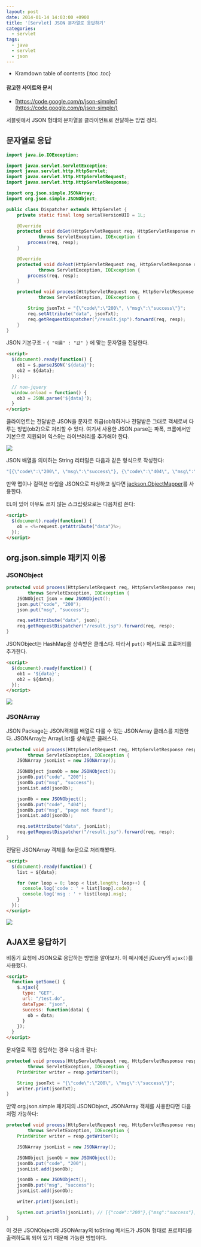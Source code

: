 ```yaml
---
layout: post
date: 2014-01-14 14:03:00 +0900
title: '[Servlet] JSON 문자열로 응답하기'
categories:
  - servlet
tags:
  - java
  - servlet
  - json
---
```


* Kramdown table of contents
{:toc .toc}

#### 참고한 사이트와 문서

- [https://code.google.com/p/json-simple/](https://code.google.com/p/json-simple/)

서블릿에서 JSON 형태의 문자열을 클라이언트로 전달하는 방법 정리.

## 문자열로 응답

```java
import java.io.IOException;

import javax.servlet.ServletException;
import javax.servlet.http.HttpServlet;
import javax.servlet.http.HttpServletRequest;
import javax.servlet.http.HttpServletResponse;

import org.json.simple.JSONArray;
import org.json.simple.JSONObject;

public class Dispatcher extends HttpServlet {
    private static final long serialVersionUID = 1L;

    @Override
    protected void doGet(HttpServletRequest req, HttpServletResponse resp)
            throws ServletException, IOException {
        process(req, resp);
    }

    @Override
    protected void doPost(HttpServletRequest req, HttpServletResponse resp)
            throws ServletException, IOException {
        process(req, resp);
    }

    protected void process(HttpServletRequest req, HttpServletResponse resp)
            throws ServletException, IOException {

        String jsonTxt = "{\"code\":\"200\", \"msg\":\"success\"}";
        req.setAttribute("data", jsonTxt);
        req.getRequestDispatcher("/result.jsp").forward(req, resp);
    }
}
```

JSON 기본구조 - `{ "이름" : "값" }` 에 맞는 문자열을 전달한다.

```html
<script>
  $(document).ready(function() {
    ob1 = $.parseJSON('${data}');
    ob2 = ${data};
  });

  // non-jquery
  window.onload = function() {
    ob3 = JSON.parse('${data}');
  }
</script>
```

클라이언트는 전달받은 JSON을 문자로 취급(ob1)하거나 전달받은 그대로 객체로써 다루는 방법(ob2)으로 처리할 수 있다. 여기서 사용한 JSON.parse는 파폭, 크롬에서만 기본으로 지원되며 익스9는 라이브러리를 추가해야 한다.

![](/images/response-json-1.png)

JSON 배열을 의미하는 String 리터럴은 다음과 같은 형식으로 작성한다:

```java
"[{\"code\":\"200\", \"msg\":\"success\"}, {\"code\":\"404\", \"msg\":\"page not found\"}]"
```

만약 맵이나 컬렉션 타입을 JSON으로 파싱하고 싶다면 [jackson.ObjectMapper](http://noritersand.tistory.com/240)를 사용한다.

EL이 있어 아무도 쓰지 않는 스크립릿으로는 다음처럼 쓴다:

```html
<script>
  $(document).ready(function() {
    ob = <%=request.getAttribute("data")%>;
  });
</script>
```

## org.json.simple 패키지 이용

### JSONObject

```java
protected void process(HttpServletRequest req, HttpServletResponse resp)
        throws ServletException, IOException {
    JSONObject json = new JSONObject();
    json.put("code", "200");
    json.put("msg", "success");

    req.setAttribute("data", json);
    req.getRequestDispatcher("/result.jsp").forward(req, resp);
}
```

JSONObject는 HashMap을 상속받은 클래스다. 따라서 `put()` 메서드로 프로퍼티를 추가한다.

```html
<script>
  $(document).ready(function() {
    ob1 = '${data}';
    ob2 = ${data};
  });
</script>
```

![](/images/response-json-2.png)

### JSONArray

JSON Package는 JSON객체를 배열로 다룰 수 있는 JSONArray 클래스를 지원한다. JSONArray는 ArrayList를 상속받은 클래스다.

```java
protected void process(HttpServletRequest req, HttpServletResponse resp)
        throws ServletException, IOException {
    JSONArray jsonList = new JSONArray();

    JSONObject jsonOb = new JSONObject();
    jsonOb.put("code", "200");
    jsonOb.put("msg", "success");
    jsonList.add(jsonOb);

    jsonOb = new JSONObject();
    jsonOb.put("code", "404");
    jsonOb.put("msg", "page not found");
    jsonList.add(jsonOb);

    req.setAttribute("data", jsonList);
    req.getRequestDispatcher("/result.jsp").forward(req, resp);
}
```

전달된 JSONArray 객체를 for문으로 처리해봤다.

```html
<script>
  $(document).ready(function() {
    list = ${data};

    for (var loop = 0; loop < list.length; loop++) {
      console.log('code : ' + list[loop].code);
      console.log('msg : ' + list[loop].msg);
    }
  });
</script>
```

![](/images/response-json-3.png)

## AJAX로 응답하기

비동기 요청에 JSON으로 응답하는 방법을 알아보자. 이 예시에선 jQuery의 `ajax()`를 사용했다.

```html
<script>
  function getSome() {
    $.ajax({
      type: "GET",
      url: "/test.do",
      dataType: "json",
      success: function(data) {
        ob = data;
      }
    });
  }
</script>
```

문자열로 직접 응답하는 경우 다음과 같다:

```java
protected void process(HttpServletRequest req, HttpServletResponse resp)
        throws ServletException, IOException {
    PrintWriter writer = resp.getWriter();

    String jsonTxt = "{\"code\":\"200\", \"msg\":\"success\"}";
    writer.print(jsonTxt);
}
```

만약 org.json.simple 패키지의 JSONObject, JSONArray 객체를 사용한다면 다음처럼 가능하다:

```java
protected void process(HttpServletRequest req, HttpServletResponse resp)
        throws ServletException, IOException {
    PrintWriter writer = resp.getWriter();

    JSONArray jsonList = new JSONArray();

    JSONObject jsonOb = new JSONObject();
    jsonOb.put("code", "200");
    jsonList.add(jsonOb);

    jsonOb = new JSONObject();
    jsonOb.put("msg", "success");
    jsonList.add(jsonOb);

    writer.print(jsonList);

    System.out.println(jsonList); // [{"code":"200"},{"msg":"success"}]
}
```

이 것은 JSONObject와 JSONArray의 toString 메서드가 JSON 형태로 프로퍼티를 출력하도록 되어 있기 때문에 가능한 방법이다.
